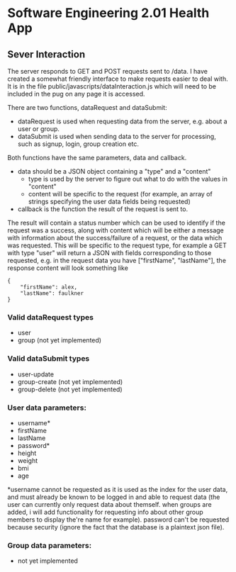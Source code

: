 
# Software Engineering 2.01 Health App
## Sever Interaction
The server responds to GET and POST requests sent to /data. I have created a somewhat friendly interface to make requests
easier to deal with. It is in the file public/javascripts/dataInteraction.js which will need to be included in the pug
on any page it is accessed.

There are two functions, dataRequest and dataSubmit:
* dataRequest is used when requesting data from the server, e.g. about a user or group.
* dataSubmit is used when sending data to the server for processing, such as signup, login, group creation etc.

Both functions have the same parameters, data and callback.
* data should be a JSON object containing a "type" and a "content"
    * type is used by the server to figure out what to do with the values in "content"
    * content will be specific to the request (for example, an array of strings specifying the user data fields being requested)
* callback is the function the result of the request is sent to.

The result will contain a status number which can be used to identify if the request was a success, along with content
which will be either a message with information about the success/failure of a request, or the data which was requested.
This will be specific to the request type, for example a GET with type "user" will return a JSON with fields corresponding
to those requested, e.g. in the request data you have ["firstName", "lastName"], the response content will look something like
```
{
    "firstName": alex,
    "lastName": faulkner
}
```

### Valid dataRequest types
* user
* group (not yet implemented)

### Valid dataSubmit types
* user-update
* group-create (not yet implemented)
* group-delete (not yet implemented)

### User data parameters:
* username*
* firstName
* lastName
* password*
* height
* weight
* bmi
* age

*username cannot be requested as it is used as the index for the user data, and must already be known to be logged in and
able to request data (the user can currently only request data about themself. when groups are added, i will add
functionality for requesting info about other group members to display the're name for example). password can't be
requested because security (ignore the fact that the database is a plaintext json file).

### Group data parameters:
* not yet implemented